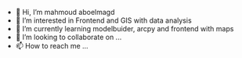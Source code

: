 - 👋 Hi, I’m mahmoud aboelmagd
- 👀 I’m interested in Frontend and GIS with data analysis
- 🌱 I’m currently learning modelbuider, arcpy and frontend with maps
- 💞️ I’m looking to collaborate on ...
- 📫 How to reach me ...

<!---
aboelmagd1/aboelmagd1 is a ✨ special ✨ repository because its `README.md` (this file) appears on your GitHub profile.
You can click the Preview link to take a look at your changes.
--->
